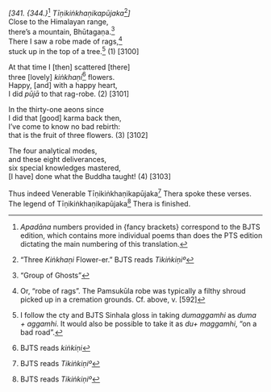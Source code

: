 *\[341. {344.}*[^1] *Tīṇikiṅkhaṇikapūjaka*[^2]*\]*  
Close to the Himalayan range,  
there’s a mountain, Bhūtagaṇa.[^3]  
There I saw a robe made of rags,[^4]  
stuck up in the top of a tree.[^5] (1) \[3100\]

At that time I \[then\] scattered \[there\]  
three \[lovely\] *kiṅkhaṇi*[^6] flowers.  
Happy, \[and\] with a happy heart,  
I did *pūjā* to that rag-robe. (2) \[3101\]

In the thirty-one aeons since  
I did that \[good\] karma back then,  
I’ve come to know no bad rebirth:  
that is the fruit of three flowers. (3) \[3102\]

The four analytical modes,  
and these eight deliverances,  
six special knowledges mastered,  
\[I have\] done what the Buddha taught! (4) \[3103\]

Thus indeed Venerable Tīṇikiṅkhaṇikapūjaka[^7] Thera spoke these verses.  
The legend of Tīṇikiṅkhaṇikapūjaka[^8] Thera is finished.

[^1]: *Apadāna* numbers provided in {fancy brackets} correspond to the BJTS edition, which contains more individual poems than does the PTS edition dictating the main numbering of this translation.

[^2]: “Three *Kiṅkhaṇi* Flower-er.” BJTS reads *Tikiṅkiṇiº*

[^3]: “Group of Ghosts”

[^4]: Or, “robe of rags”. The Pamsukūla robe was typically a filthy shroud picked up in a cremation grounds. Cf. above, v. \[592\]

[^5]: I follow the cty and BJTS Sinhala gloss in taking *dumaggamhi* as *duma + aggamhi*. It would also be possible to take it as *du+ maggamhi*, “on a bad road”.

[^6]: BJTS reads *kiṅkiṇi*

[^7]: BJTS reads *Tikiṅkiṇiº*

[^8]: BJTS reads *Tikiṅkiṇiº*
